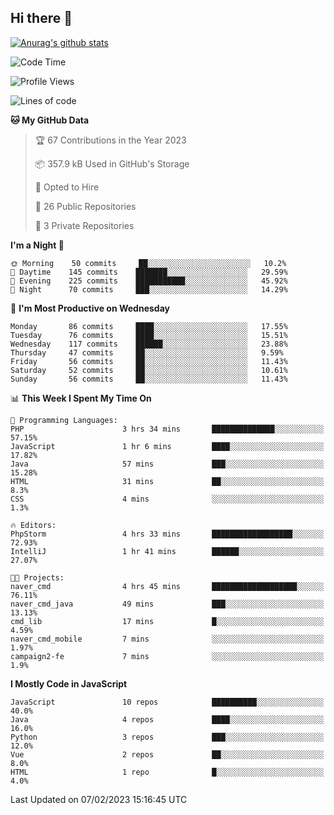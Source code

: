 ## Hi there 👋

[![Anurag's github stats](https://github-readme-stats.vercel.app/api?username=Songwonseok)](https://github.com/anuraghazra/github-readme-stats)



<!--START_SECTION:waka-->
![Code Time](http://img.shields.io/badge/Code%20Time-2%2C041%20hrs%2051%20mins-blue)

![Profile Views](http://img.shields.io/badge/Profile%20Views-4-blue)

![Lines of code](https://img.shields.io/badge/From%20Hello%20World%20I%27ve%20Written-3%20Million%20lines%20of%20code-blue)

**🐱 My GitHub Data** 

> 🏆 67 Contributions in the Year 2023
 > 
> 📦 357.9 kB Used in GitHub's Storage 
 > 
> 💼 Opted to Hire
 > 
> 📜 26 Public Repositories 
 > 
> 🔑 3 Private Repositories  
 > 
**I'm a Night 🦉** 

```text
🌞 Morning    50 commits     ██░░░░░░░░░░░░░░░░░░░░░░░   10.2% 
🌆 Daytime    145 commits    ███████░░░░░░░░░░░░░░░░░░   29.59% 
🌃 Evening    225 commits    ███████████░░░░░░░░░░░░░░   45.92% 
🌙 Night      70 commits     ███░░░░░░░░░░░░░░░░░░░░░░   14.29%

```
📅 **I'm Most Productive on Wednesday** 

```text
Monday       86 commits     ████░░░░░░░░░░░░░░░░░░░░░   17.55% 
Tuesday      76 commits     ████░░░░░░░░░░░░░░░░░░░░░   15.51% 
Wednesday    117 commits    ██████░░░░░░░░░░░░░░░░░░░   23.88% 
Thursday     47 commits     ██░░░░░░░░░░░░░░░░░░░░░░░   9.59% 
Friday       56 commits     ██░░░░░░░░░░░░░░░░░░░░░░░   11.43% 
Saturday     52 commits     ██░░░░░░░░░░░░░░░░░░░░░░░   10.61% 
Sunday       56 commits     ██░░░░░░░░░░░░░░░░░░░░░░░   11.43%

```


📊 **This Week I Spent My Time On** 

```text
💬 Programming Languages: 
PHP                      3 hrs 34 mins       ██████████████░░░░░░░░░░░   57.15% 
JavaScript               1 hr 6 mins         ████░░░░░░░░░░░░░░░░░░░░░   17.82% 
Java                     57 mins             ███░░░░░░░░░░░░░░░░░░░░░░   15.28% 
HTML                     31 mins             ██░░░░░░░░░░░░░░░░░░░░░░░   8.3% 
CSS                      4 mins              ░░░░░░░░░░░░░░░░░░░░░░░░░   1.3%

🔥 Editors: 
PhpStorm                 4 hrs 33 mins       ██████████████████░░░░░░░   72.93% 
IntelliJ                 1 hr 41 mins        ██████░░░░░░░░░░░░░░░░░░░   27.07%

🐱‍💻 Projects: 
naver_cmd                4 hrs 45 mins       ███████████████████░░░░░░   76.11% 
naver_cmd_java           49 mins             ███░░░░░░░░░░░░░░░░░░░░░░   13.13% 
cmd_lib                  17 mins             █░░░░░░░░░░░░░░░░░░░░░░░░   4.59% 
naver_cmd_mobile         7 mins              ░░░░░░░░░░░░░░░░░░░░░░░░░   1.97% 
campaign2-fe             7 mins              ░░░░░░░░░░░░░░░░░░░░░░░░░   1.9%

```

**I Mostly Code in JavaScript** 

```text
JavaScript               10 repos            ██████████░░░░░░░░░░░░░░░   40.0% 
Java                     4 repos             ████░░░░░░░░░░░░░░░░░░░░░   16.0% 
Python                   3 repos             ███░░░░░░░░░░░░░░░░░░░░░░   12.0% 
Vue                      2 repos             ██░░░░░░░░░░░░░░░░░░░░░░░   8.0% 
HTML                     1 repo              █░░░░░░░░░░░░░░░░░░░░░░░░   4.0%

```



 Last Updated on 07/02/2023 15:16:45 UTC
<!--END_SECTION:waka-->
